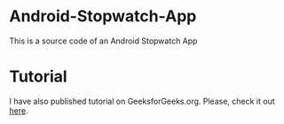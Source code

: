 # Android-Stopwatch-App
This is a source code of an Android Stopwatch App
# Tutorial
I have also published tutorial on GeeksforGeeks.org. Please, check it out [here](https://www.geeksforgeeks.org/how-to-create-a-stopwatch-app-using-android-studio).
